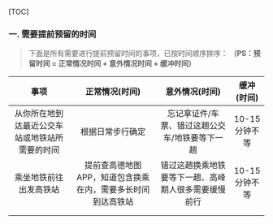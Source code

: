 [TOC]

### 一. 需要提前预留的时间
> 下面是所有需要进行提前预留时间的事项，已按时间顺序排序：
> **（PS：预留时间 = 正常情况时间 + 意外情况时间 + 缓冲时间）**

|                      事项                      |                       正常情况(时间)                        |                    意外情况(时间)                    |  缓冲(时间)   |
| :--------------------------------------------: | :---------------------------------------------------------: | :--------------------------------------------------: | :-----------: |
| 从你所在地到达最近公交车站或地铁站所需要的时间 |                      根据日常步行确定                       |    忘记拿证件/车票、错过这趟公交车/地铁要等下一趟    | 10-15分钟不等 |
|             乘坐地铁前往出发高铁站             | 提前查高德地图APP，知道包含换乘在内，需要多长时间到达高铁站 | 错过这趟换乘地铁要等下一趟、高峰期人很多需要缓慢前行 | 10-15分钟不等 |
|                                                |                                                             |                                                      |               |
|                                                |                                                             |                                                      |               |